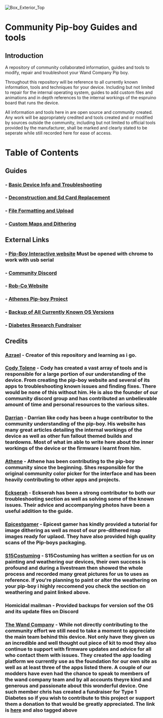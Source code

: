 ![Box_Exterior_Top](https://github.com/user-attachments/assets/39011ee2-3440-4d74-8b44-dee9ac183429)

# Community Pip-boy Guides and tools

## Introduction

A repository of community collaborated information, guides and tools to modify, repair and troubleshoot your Wand Company Pip boy. 

Throughout this repository will be reference to all currently known information, tools and techniques for your device. Including but not limited to repair for the internal operating system, guides to add custom files and animations and in depth references to the internal workings of the espruino board that runs the device.

All information and tools here in are open source and community created. Any work will be appropriately credited and tools created and or modified by sources outside the community, including but not limited to official tools provided by the manufacturer, shall be marked and clearly stated to be seperate while still recorded here for ease of access.

# Table of Contents

## Guides
### - **[Basic Device Info and Troubleshooting](https://github.com/beaverboy-12/The-Wand-Company-Pip-Boy-3000-Mk-V-Community-Guide/blob/main/Individual%20Guides/Basic%20device%20Info%20and%20Troubleshooting.md)**

### - **[Deconstruction and Sd Card Replacement](https://github.com/beaverboy-12/The-Wand-Company-Pip-Boy-3000-Mk-V-Guide/blob/main/Individual%20Guides/Deconstruction%20and%20Sd%20card%20Replacement.md)**

### - **[File Formatting and Upload](https://github.com/beaverboy-12/The-Wand-Company-Pip-Boy-3000-Mk-V-Community-Guide/blob/main/Individual%20Guides/File%20Formatting%20and%20Upload.md)**

### - **[Custom Maps and Dithering](https://github.com/beaverboy-12/The-Wand-Company-Pip-Boy-3000-Mk-V-Community-Guide/blob/main/Individual%20Guides/Custom%20Maps%20and%20Dithering.md)**

## External Links
### - **[Pip-Boy Interactive website](https://pip-boy.com/)** **Must be opened with chrome to work with usb serial**

### - **[Community Discord](https://discord.gg/Q3fC3Hxz)**

### - **[Rob-Co Website](https://log.robco-industries.org)**

### - **[Athenes Pip-boy Project](https://athene.gay/projects/pipboy.html)**

### - **[Backup of All Currently Known OS Versions](https://drive.google.com/drive/folders/1zgNKIpcHAw1kOLcdaYQV6leDRjtZrgZ8)**

### - **[Diabetes Research Fundraiser](https://www.justgiving.com/page/twc-charity-donations)**

## Credits

### [Azrael](https://www.reddit.com/user/beaverboy2000/) - Creator of this repository and learning as i go.

### [Cody Tolene](https://www.codytolene.com) - Cody has created a vast array of tools and is responsible for a large portion of our understanding of the device. From creating the pip-boy website and several of its apps to troubleshooting known issues and finding fixes. There would be none of this without him. He is also the founder of our community discord group and has contributed an unbelievable amount of time and personal resources to the various sites.

### [Darrian](https://log.robco-industries.org) - Darrian like cody has been a huge contributor to the community understanding of the pip-boy. His website has many great articles detailing the internal workings of the device as well as other fun fallout themed builds and teardowns. Most of what im able to write here about the inner workings of the device or the firmware i learnt from him.

### [Athene](https://athene.gay/index.html) - Athene has been contributing to the pip-boy community since the beginning. Shes responsible for the original community color picker for the interface and has been heavily contributing to other apps and projects.

### [Eckserah](https://linktr.ee/eckserah) - Eckserah has been a strong contributor to both our troubleshooting section as well as solving some of the known issues. Their advice and accompanying photos have been a useful addition to the guide.

### [Epicestgamer](https://epicest.gay/) - Epicest gamer has kindly provided a tutorial for image dithering as well as most of our pre-dithered map images ready for uplaod. They have also provided high quality scans of the Pip-boys packaging.

### [S15Costuming](https://linktr.ee/S15Costuming) - S15Costuming has written a section for us on painting and weathering our devices, their own success is profound and during a livestream then showed the whole process and recorded many great pictures for us to uses as reference. If you're planning to paint or alter the weathering on your pip-boy i highly reccomend you check the section on weathering and paint linked above.

### Homicidal mailman - Provided backups for version sof the OS and its update files on Discord

### [The Wand Company](https://www.thewandcompany.com) - While not directly contributing to the community effort we still need to take a moment to appreciate the main team behind this device. Not only have they given us an incredible and well thought out piece of kit to mod they also continue to support with firmware updates and advice for all who contact them with issues. They created the app loading platform we currently use as the foundation for our own site as well as at least three of the apps listed there. A couple of our modders have even had the chance to speak to members of the wand company team and by all accounts theyre kind and generous and passionate about this wonderful device. One such member chris has created a fundraiser for Type 1 Diabetes so if you wish to contribute to this project or support them a donation to that would be greatly appreciated. The link is [here](https://www.justgiving.com/page/twc-charity-donations) and also tagged above
